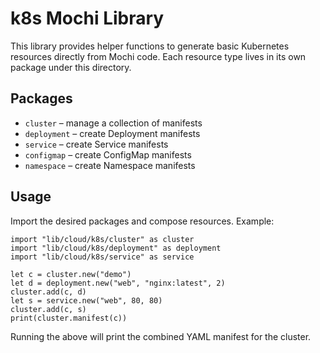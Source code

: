 # k8s Mochi Library

This library provides helper functions to generate basic Kubernetes resources directly from Mochi code. Each resource type lives in its own package under this directory.

## Packages

- `cluster` – manage a collection of manifests
- `deployment` – create Deployment manifests
- `service` – create Service manifests
- `configmap` – create ConfigMap manifests
- `namespace` – create Namespace manifests

## Usage

Import the desired packages and compose resources. Example:

```mochi
import "lib/cloud/k8s/cluster" as cluster
import "lib/cloud/k8s/deployment" as deployment
import "lib/cloud/k8s/service" as service

let c = cluster.new("demo")
let d = deployment.new("web", "nginx:latest", 2)
cluster.add(c, d)
let s = service.new("web", 80, 80)
cluster.add(c, s)
print(cluster.manifest(c))
```

Running the above will print the combined YAML manifest for the cluster.
